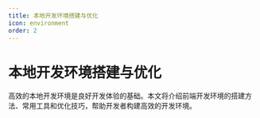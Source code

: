 ```yaml
---
title: 本地开发环境搭建与优化
icon: environment
order: 2
---
```


# 本地开发环境搭建与优化

高效的本地开发环境是良好开发体验的基础。本文将介绍前端开发环境的搭建方法、常用工具和优化技巧，帮助开发者构建高效的开发环境。
